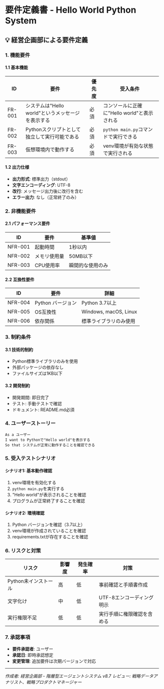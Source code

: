 # 要件定義書 - Hello World Python System

## 💡 経営企画部による要件定義

### 1. 機能要件

#### 1.1 基本機能
| ID | 要件 | 優先度 | 受入条件 |
|----|------|--------|----------|
| FR-001 | システムは"Hello world"というメッセージを表示する | 必須 | コンソールに正確に"Hello world"と表示される |
| FR-002 | Pythonスクリプトとして独立して実行可能である | 必須 | `python main.py`コマンドで実行できる |
| FR-003 | 仮想環境内で動作する | 必須 | venv環境が有効な状態で実行される |

#### 1.2 出力仕様
- **出力形式**: 標準出力（stdout）
- **文字エンコーディング**: UTF-8
- **改行**: メッセージ出力後に改行を含む
- **エラー出力**: なし（正常終了のみ）

### 2. 非機能要件

#### 2.1 パフォーマンス要件
| ID | 要件 | 基準値 |
|----|------|--------|
| NFR-001 | 起動時間 | 1秒以内 |
| NFR-002 | メモリ使用量 | 50MB以下 |
| NFR-003 | CPU使用率 | 瞬間的な使用のみ |

#### 2.2 互換性要件
| ID | 要件 | 詳細 |
|----|------|------|
| NFR-004 | Python バージョン | Python 3.7以上 |
| NFR-005 | OS互換性 | Windows, macOS, Linux |
| NFR-006 | 依存関係 | 標準ライブラリのみ使用 |

### 3. 制約条件

#### 3.1 技術的制約
- Python標準ライブラリのみを使用
- 外部パッケージの依存なし
- ファイルサイズは1KB以下

#### 3.2 開発制約
- 開発期間: 即日完了
- テスト: 手動テストで確認
- ドキュメント: README.md必須

### 4. ユーザーストーリー

```
As a ユーザー
I want to Pythonで"Hello world"を表示する
So that システムが正常に動作することを確認できる
```

### 5. 受入テストシナリオ

#### シナリオ1: 基本動作確認
1. venv環境を有効化する
2. `python main.py`を実行する
3. "Hello world"が表示されることを確認
4. プログラムが正常終了することを確認

#### シナリオ2: 環境確認
1. Python バージョンを確認（3.7以上）
2. venv環境が作成されていることを確認
3. requirements.txtが存在することを確認

### 6. リスクと対策

| リスク | 影響度 | 発生確率 | 対策 |
|--------|--------|----------|------|
| Python未インストール | 高 | 低 | 事前確認と手順書作成 |
| 文字化け | 中 | 低 | UTF-8エンコーディング明示 |
| 実行権限不足 | 低 | 低 | 実行手順に権限確認を含める |

### 7. 承認事項

- **要件承認者**: ユーザー
- **承認日**: 即時承認想定
- **変更管理**: 追加要件は次期バージョンで対応

---
*作成者: 経営企画部 - 階層型エージェントシステム v8.7*
*レビュー: 戦略データアナリスト、戦略プロダクトマネージャー*